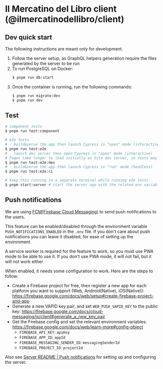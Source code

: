 # Il Mercatino del Libro client (@ilmercatinodellibro/client)

## Dev quick start

The following instructions are meant only for development.

1. Follow the server setup, as GraphQL helpers generation require the files generated by the server to be run
2. To run PostgreSQL on Docker:
   ```bash
   $ pnpm run db:start
   ```
3. Once the container is running, run the following commands:
   ```bash
   $ pnpm run migrate:dev
   $ pnpm run dev
   ```

## Test

```bash
# component tests
$ pnpm run test:component

# e2e tests
# - build&serve the app then launch Cypress in "open" mode (interactive)
$ pnpm run test:e2e
# - launch dev server then open Cypress in "open" mode (interactive)
# Pages take longer to load initially on Vite dev server, so tests may fail, just re-run them
$ pnpm run test:e2e:dev
# - build&serve the app then launch Cypress in "run" mode (headless)
$ pnpm run test:e2e:ci

# keep this running in a separate terminal while running e2e tests
$ pnpm start:server # start the server app with the related env variables overridden, to use with e2e tests
```

## Push notifications

We are using [FCM(Firebase Cloud Messaging)](https://firebase.google.com/docs/cloud-messaging) to send push notifications to the users.

This feature can be enabled/disabled through the environment variable `PUSH_NOTIFICATIONS_ENABLED` in the `.env` file. If you don't care about push notifications you can leave it disabled, for ease of setting up the environment.

A service worker is required for the feature to work, so you must use PWA mode to be able to use it. If you don't use PWA mode, it will not fail, but it will not work either.

When enabled, it needs some configuration to work. Here are the steps to follow:

- Create a Firebase project for free, then register a new app for each platform you want to support (Web, Android(Native), iOS(Native)): https://firebase.google.com/docs/web/setup#create-firebase-project-and-app
- Generate a new VAPID key pair, and set `WEB_PUSH_VAPID_KEY` to the public key: https://firebase.google.com/docs/cloud-messaging/js/client#generate_a_new_key_pair
- Get the Firebase config and set the relevant environment variables: https://firebase.google.com/docs/web/learn-more#config-object
  - `FIREBASE_API_KEY`: `apiKey`
  - `FIREBASE_APP_ID`: `appId`
  - `FIREBASE_MESSAGING_SENDER_ID`: `messagingSenderId`
  - `FIREBASE_PROJECT_ID`: `projectId`

Also see [Server README | Push notifications](../server/README.md#push-notifications) for setting up and configuring the server.
